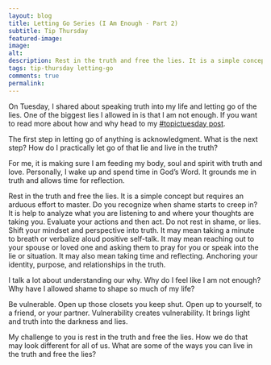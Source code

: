 ```yaml
---
layout: blog
title: Letting Go Series (I Am Enough - Part 2)
subtitle: Tip Thursday
featured-image:
image:
alt:
description: Rest in the truth and free the lies. It is a simple concept but requires an arduous effort to master. Do you recognize when shame starts to creep in? It is help to analyze what you are listening to and where your thoughts are taking you. Evaluate your actions and then act. Do not rest in shame, or lies. Shift your mindset and perspective into truth.
tags: tip-thursday letting-go
comments: true
permalink:
---
```

On Tuesday, I shared about speaking truth into my life and letting go of the lies. One of the biggest lies I allowed in is that I am not enough. If you want to read more about how and why head to my [#topictuesday post](/2020/04/28/Tues-I-Am-Enough).

The first step in letting go of anything is acknowledgment. What is the next step? How do I practically let go of that lie and live in the truth?

For me, it is making sure I am feeding my body, soul and spirit with truth and love. Personally, I wake up and spend time in God’s Word. It grounds me in truth and allows time for reflection.

Rest in the truth and free the lies. It is a simple concept but requires an arduous effort to master. Do you recognize when shame starts to creep in? It is help to analyze what you are listening to and where your thoughts are taking you. Evaluate your actions and then act. Do not rest in shame, or lies. Shift your mindset and perspective into truth. It may mean taking a minute to breath or verbalize aloud positive self-talk. It may mean reaching out to your spouse or loved one and asking them to pray for you or speak into the lie or situation. It may also mean taking time and reflecting. Anchoring your identity, purpose, and relationships in the truth.

I talk a lot about understanding our why. Why do I feel like I am not enough? Why have I allowed shame to shape so much of my life?

Be vulnerable. Open up those closets you keep shut. Open up to yourself, to a friend, or your partner. Vulnerability creates vulnerability. It brings light and truth into the darkness and lies.

My challenge to you is rest in the truth and free the lies. How we do that may look different for all of us. What are some of the ways you can live in the truth and free the lies?
